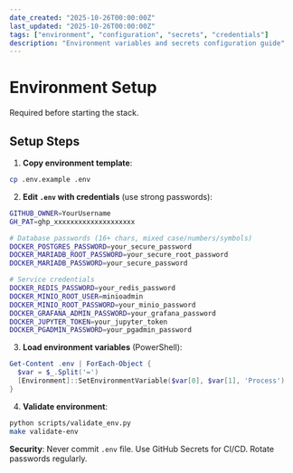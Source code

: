 ```yaml
---
date_created: "2025-10-26T00:00:00Z"
last_updated: "2025-10-26T00:00:00Z"
tags: ["environment", "configuration", "secrets", "credentials"]
description: "Environment variables and secrets configuration guide"
---
```


# Environment Setup

Required before starting the stack.

## Setup Steps

1. **Copy environment template**:
```bash
cp .env.example .env
```

2. **Edit `.env` with credentials** (use strong passwords):
```bash
GITHUB_OWNER=YourUsername
GH_PAT=ghp_xxxxxxxxxxxxxxxxxxxx

# Database passwords (16+ chars, mixed case/numbers/symbols)
DOCKER_POSTGRES_PASSWORD=your_secure_password
DOCKER_MARIADB_ROOT_PASSWORD=your_secure_root_password
DOCKER_MARIADB_PASSWORD=your_secure_password

# Service credentials
DOCKER_REDIS_PASSWORD=your_redis_password
DOCKER_MINIO_ROOT_USER=minioadmin
DOCKER_MINIO_ROOT_PASSWORD=your_minio_password
DOCKER_GRAFANA_ADMIN_PASSWORD=your_grafana_password
DOCKER_JUPYTER_TOKEN=your_jupyter_token
DOCKER_PGADMIN_PASSWORD=your_pgadmin_password
```

3. **Load environment variables** (PowerShell):
```powershell
Get-Content .env | ForEach-Object {
  $var = $_.Split('=')
  [Environment]::SetEnvironmentVariable($var[0], $var[1], 'Process')
}
```

4. **Validate environment**:
```bash
python scripts/validate_env.py
make validate-env
```

**Security**: Never commit `.env` file. Use GitHub Secrets for CI/CD. Rotate passwords regularly.

